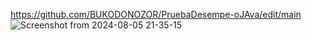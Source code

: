 https://github.com/BUKODONOZOR/PruebaDesempe-oJAva/edit/main
![Screenshot from 2024-08-05 21-35-15](https://github.com/user-attachments/assets/bec60faa-5046-40f5-8984-5536991d7fe7)
